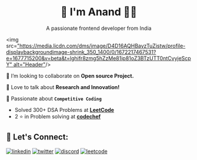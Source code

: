 
<h1 align='center'>
 👋 I'm Anand 👨‍💻
</h1>

<p align='center'>
  A passionate frontend developer from India
</p>

<img src=["https://media.licdn.com/dms/image/D4D16AQHBayzTuZistw/profile-displaybackgroundimage-shrink_350_1400/0/1672217467531?e=1677715200&v=beta&t=lghifr8zmg5hZzMe81ip81oZ3BTzUTT0ntCvyjeScpY" alt="Header"](https://media.licdn.com/dms/image/C5616AQEnF0hyYk8TwQ/profile-displaybackgroundimage-shrink_350_1400/0/1602312023475?e=1681948800&v=beta&t=sKLmKTRi-xK7ZKcAVyIYEr9nPNZlDrtcxPG0N34RxTQ)/>
<br/>

👯 I’m looking to collaborate on **Open source Project.**

🚀 Love to talk about **Research and Innovation!**

:muscle: Passionate about **`Competitive Coding`** <br>
- Solved 300+ DSA Problems at **[LeetCode](https://leetcode.com/Anandsu1011/)**
- 2 :star: in Problem solving at **[codechef](https://www.codechef.com/users/devil_0007)**




## 🔗 Let's Connect:
[![linkedin](https://img.shields.io/badge/LinkedIn-0077B5?style=for-the-badge&logo=linkedin&logoColor=white)](https://www.linkedin.com/in/anand-kumar-b726661b1)
[![twitter](https://img.shields.io/badge/Twitter-1DA1F2?style=for-the-badge&logo=twitter&logoColor=white)](https://twitter.com/anand_it1)
[![discord](https://img.shields.io/badge/Discord-5865F2?style=for-the-badge&logo=discord&logoColor=white)](https://discord.com/users/Anand%20kumar#0814)
[![leetcode](https://img.shields.io/badge/-LeetCode-FFA116?style=for-the-badge&logo=LeetCode&logoColor=black)](https://www.leetcode.com/Anandsu1011)

<!--
**anandkr1011/anandkr1011** is a ✨ _special_ ✨ repository because its `README.md` (this file) appears on your GitHub profile.

Here are some ideas to get you started:

- 🔭 I’m currently working on ...
- 🌱 I’m currently learning ...
- 👯 I’m looking to collaborate on ...
- 🤔 I’m looking for help with ...
- 💬 Ask me about ...
- 📫 How to reach me: ...
- 😄 Pronouns: ...
- ⚡ Fun fact: ...
-->
